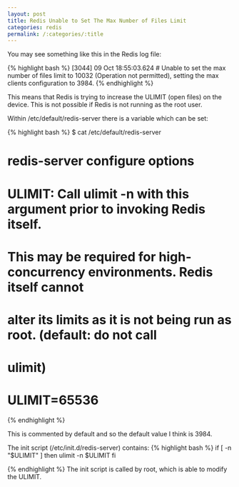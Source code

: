 ```yaml
---
layout: post
title: Redis Unable to Set The Max Number of Files Limit
categories: redis
permalink: /:categories/:title
---
```



You may see something like this in the Redis log file:

{% highlight bash %}
[3044] 09 Oct 18:55:03.624 # Unable to set the max number of files limit to 10032 (Operation not permitted), setting the max clients configuration to 3984.
{% endhighlight %}

This means that Redis is trying to increase the ULIMIT (open files) on the device. This is not possible if Redis is not running as the root user.

Within /etc/default/redis-server there is a variable which can be set:

{% highlight bash %}
$ cat /etc/default/redis-server
# redis-server configure options

# ULIMIT: Call ulimit -n with this argument prior to invoking Redis itself.
# This may be required for high-concurrency environments. Redis itself cannot
# alter its limits as it is not being run as root. (default: do not call
# ulimit)
#
# ULIMIT=65536
{% endhighlight %}

This is commented by default and so the default value I think is 3984.

The init script (/etc/init.d/redis-server) contains:
{% highlight bash %}
if [ -n "$ULIMIT" ]
then
	ulimit -n $ULIMIT
fi

{% endhighlight %}
The init script is called by root, which is able to modify the ULIMIT.


